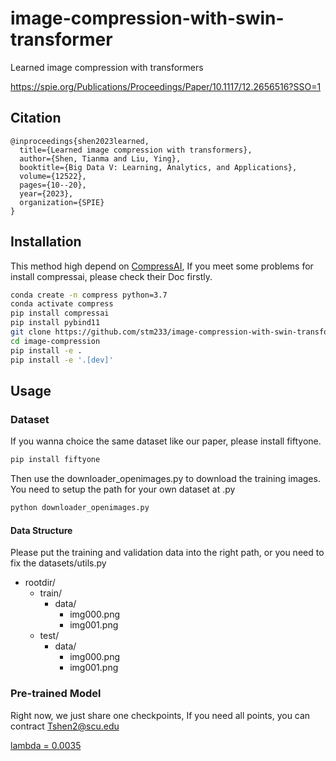 # image-compression-with-swin-transformer
Learned image compression with transformers

https://spie.org/Publications/Proceedings/Paper/10.1117/12.2656516?SSO=1
## Citation
```
@inproceedings{shen2023learned,
  title={Learned image compression with transformers},
  author={Shen, Tianma and Liu, Ying},
  booktitle={Big Data V: Learning, Analytics, and Applications},
  volume={12522},
  pages={10--20},
  year={2023},
  organization={SPIE}
}
```

## Installation

This method high depend on [CompressAI](https://github.com/InterDigitalInc/CompressAI), If you meet some problems for install compressai, please check their Doc firstly.
```bash
conda create -n compress python=3.7
conda activate compress
pip install compressai
pip install pybind11
git clone https://github.com/stm233/image-compression-with-swin-transformer image-compression
cd image-compression
pip install -e .
pip install -e '.[dev]'
```

## Usage

### Dataset
If you wanna choice the same dataset like our paper, please install fiftyone.

```bash
pip install fiftyone
```
Then use the downloader_openimages.py to download the training images. You need to setup the path for your own dataset at .py

```bash
python downloader_openimages.py
```
#### Data Structure
Please put the training and validation data into the right path, or you need to fix the datasets/utils.py

- rootdir/
    - train/
        - data/   
            - img000.png
            - img001.png
    - test/
        - data/  
            - img000.png
            - img001.png

### Pre-trained Model
Right now, we just share one checkpoints, If you need all points, you can contract Tshen2@scu.edu

[lambda = 0.0035](https://drive.google.com/file/d/1tRsx-ek8O2lXlcLdMnQ9q5sD-V_4nuGQ/view?usp=drive_link) 





